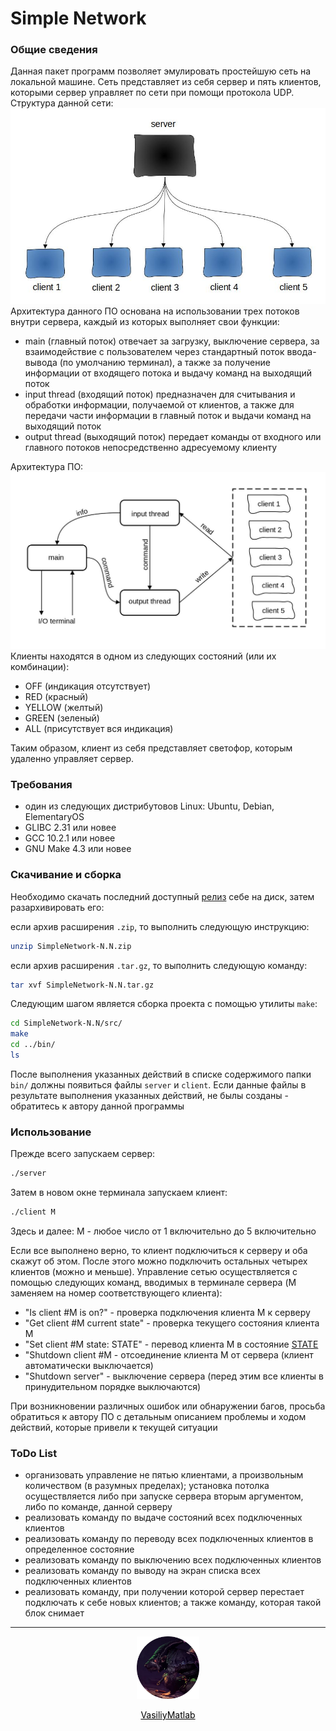 <h1>Simple Network</h1>

<h3>Общие сведения</h3>
Данная пакет программ позволяет эмулировать простейшую сеть на локальной машине. Сеть представляет из себя сервер и пять клиентов, которыми сервер управляет по сети при помощи протокола UDP. Структура данной сети:
<img src="figures/net.jpeg" />
Архитектура данного ПО основана на использовании трех потоков внутри сервера, каждый из которых выполняет свои функции:

- main (главный поток) отвечает за загрузку, выключение сервера, за взаимодействие с пользователем через стандартный поток ввода-вывода (по умолчанию терминал), а также за получение информации от входящего потока и выдачу команд на выходящий поток
- input thread (входящий поток) предназначен для считывания и обработки информации, получаемой от клиентов, а также для передачи части информации в главный поток и выдачи команд на выходящий поток
- output thread (выходящий поток) передает команды от входного или главного потоков непосредственно адресуемому клиенту

Архитектура ПО:
<img src="figures/architecture.jpg" />
Клиенты находятся в одном из следующих состояний (или их комбинации): <a name="States"></a>
- OFF (индикация отсутствует)
- RED (красный)
- YELLOW (желтый)
- GREEN (зеленый)
- ALL (присутствует вся индикация)

Таким образом, клиент из себя представляет светофор, которым удаленно управляет сервер.

<h3>Требования</h3>

- один из следующих дистрибутовов Linux: Ubuntu, Debian, ElementaryOS
- GLIBC 2.31 или новее
- GCC 10.2.1 или новее
- GNU Make 4.3 или новее

<h3>Скачивание и сборка</h3>
Необходимо скачать последний доступный <a href="https://github.com/VasiliyMatlab/SimpleNetwork/releases">релиз</a> себе на диск, затем разархивировать его:

если архив расширения `.zip`, то выполнить следующую инструкцию:
```bash
unzip SimpleNetwork-N.N.zip
```
если архив расширения `.tar.gz`, то выполнить следующую команду:
```bash
tar xvf SimpleNetwork-N.N.tar.gz
```
Следующим шагом является сборка проекта с помощью утилиты `make`:
```bash
cd SimpleNetwork-N.N/src/
make
cd ../bin/
ls
```
После выполнения указанных действий в списке содержимого папки `bin/` должны появиться файлы `server` и `client`. Если данные файлы в результате выполнения указанных действий, не былы созданы - обратитесь к автору данной программы

<h3>Использование</h3>
Прежде всего запускаем сервер:

```bash
./server
```
Затем в новом окне терминала запускаем клиент:

```bash
./client M
```
Здесь и далее: M - любое число от 1 включительно до 5 включительно

Если все выполнено верно, то клиент подключиться к серверу и оба скажут об этом. После этого можно подключить остальных четырех клиентов (можно и меньше).
Управление сетью осуществляется с помощью следующих команд, вводимых в терминале сервера (M заменяем на номер соответствующего клиента):
- "Is client #M is on?" - проверка подключения клиента M к серверу
- "Get client #M current state" - проверка текущего состояния клиента M
- "Set client #M state: STATE" - перевод клиента M в состояние [STATE](#States)
- "Shutdown client #M - отсоединение клиента M от сервера (клиент автоматически выключается)
- "Shutdown server" - выключение сервера (перед этим все клиенты в принудительном порядке выключаются)

При возникновении различных ошибок или обнаружении багов, просьба обратиться к автору ПО с детальным описанием проблемы и ходом действий, которые привели к текущей ситуации

<h3>ToDo List</h3>

- организовать управление не пятью клиентами, а произвольным количеством (в разумных пределах); установка потолка осуществляется либо при запуске сервера вторым аргументом, либо по команде, данной серверу
- реализовать команду по выдаче состояний всех подключенных клиентов
- реализовать команду по переводу всех подключенных клиентов в определенное состояние
- реализовать команду по выключению всех подключенных клиентов
- реализовать команду по выводу на экран списка всех подключенных клиентов
- реализовать команду, при получении которой сервер перестает подключать к себе новых клиентов; а также команду, которая такой блок снимает

***
<p align="center"><a href="https://github.com/VasiliyMatlab"><img src="figures/profile.jpg" width="100" alt="VasiliyMatlab" /></a></p>
<p align="center"><a href="https://github.com/VasiliyMatlab" style="color: #000000">VasiliyMatlab</a></p>

